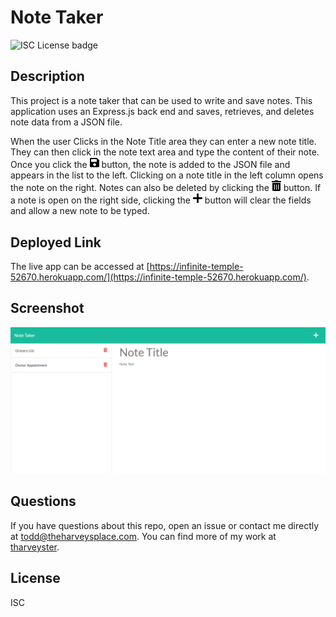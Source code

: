# Note Taker

![ISC License badge](https://img.shields.io/github/license/tharveyster/note-taker?style=plastic)

## Description
This project is a note taker that can be used to write and save notes. This application uses an Express.js back end and saves, retrieves, and deletes note data from a JSON file.

When the user Clicks in the Note Title area they can enter a new note title. They can then click in the note text area and type the content of their note. Once you click the <img src="./public/assets/images/save-solid.svg" width=15> button, the note is added to the JSON file and appears in the list to the left. Clicking on a note title in the left column opens the note on the right. Notes can also be deleted by clicking the <img src="./public/assets/images/trash-alt-solid.svg" width=15> button. If a note is open on the right side, clicking the <img src="./public/assets/images/plus-solid.svg" width=15> button will clear the fields and allow a new note to be typed.

## Deployed Link
The live app can be accessed at [https://infinite-temple-52670.herokuapp.com/](https://infinite-temple-52670.herokuapp.com/).

## Screenshot
![Screenshot](./public/assets/images/note-taker-screenshot.png)

## Questions
If you have questions about this repo, open an issue or contact me directly at todd@theharveysplace.com. You can find more of my work at [tharveyster](https://github.com/tharveyster).

## License
ISC